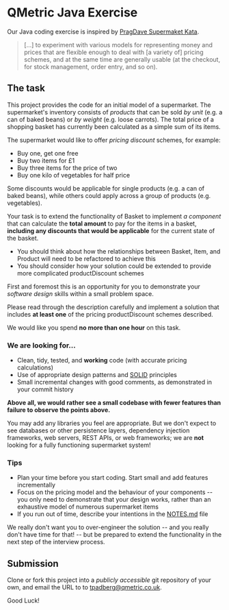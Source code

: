 # QMetric Java Exercise

Our Java coding exercise is inspired by 
[PragDave Supermaket Kata](http://codekata.com/kata/kata01-supermarket-pricing/). 
 
> [...] to experiment with various models for representing money and prices that are flexible enough to deal with 
>[a variety of] pricing schemes, and at the same time are generally usable (at the checkout, for stock management, 
>order entry, and so on). 

## The task

This project provides the code for an initial model of a supermarket. 
The supermarket's inventory consists of _products_ that can be sold _by unit_ (e.g. a can of baked beans) or _by weight_
(e.g. loose carrots).
The total price of a shopping basket has currently been calculated as a simple sum of its items. 
  
The supermarket would like to offer _pricing discount_ schemes, for example:
- Buy one, get one free
- Buy two items for £1
- Buy three items for the price of two
- Buy one kilo of vegetables for half price

Some discounts would be applicable for single products (e.g. a can of baked beans), while others could apply across a 
group of products (e.g. vegetables).

Your task is to extend the functionality of Basket to implement _a component_ that can calculate the __total amount__ 
to pay for the items in a basket, __including any discounts that would be applicable__ for the current state of the 
basket.

* You should think about how the relationships between Basket, Item, and Product will need to be refactored to achieve 
this
* You should consider how your solution could be extended to provide more complicated productDiscount schemes

First and foremost this is an opportunity for you to demonstrate your _software design_ skills within a small problem 
space. 

Please read through the description carefully and implement a solution that includes __at least one__ of the pricing 
productDiscount schemes described.

We would like you spend __no more than one hour__ on this task. 
 
### We are looking for...

- Clean, tidy, tested, and __working__ code (with accurate pricing calculations) 
- Use of appropriate design patterns and [SOLID](https://en.wikipedia.org/wiki/SOLID) principles
- Small incremental changes with good comments, as demonstrated in your commit history

**Above all, we would rather see a small codebase with fewer features than failure to observe the points above.**

You may add any libraries you feel are appropriate.
But we don't expect to see databases or other persistence layers, dependency injection frameworks, web servers, REST 
APIs, or web frameworks;
we are **not** looking for a fully functioning supermarket system!

### Tips

- Plan your time before you start coding. Start small and add features incrementally
- Focus on the pricing model and the behaviour of your components -- you only need to demonstrate that your design 
works, rather than an exhaustive model of numerous supermarket items 
- If you run out of time, describe your intentions in the [NOTES.md](NOTES.md) file

We really don't want you to over-engineer the solution -- and you really don't have time for that! -- but be prepared 
to extend the functionality in the next step of the interview process. 

## Submission

Clone or fork this project into a _publicly accessible_ git repository of your own, and email the URL to to 
[tpadberg@qmetric.co.uk](mailto:tpadberg@qmetric.co.uk). 

Good Luck!
